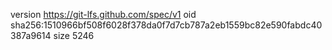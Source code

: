 version https://git-lfs.github.com/spec/v1
oid sha256:1510966bf508f6028f378da0f7d7cb787a2eb1559bc82e590fabdc40387a9614
size 5246
